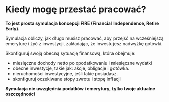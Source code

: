 # Kiedy mogę przestać pracować?

**To jest prosta symulacja koncepcji FIRE (Financial Independence, Retire Early).**

Symulacja obliczy, jak długo musisz pracować, aby przejść na wcześniejszą emeryturę i żyć z inwestycji, zakładając, że inwestujesz nadwyżkę gotówki.

Skonfiguruj swoją obecną sytuację finansową, która obejmuje:
- miesięczne dochody netto po opodatkowaniu i miesięczne wydatki
- obecne inwestycje, takie jak: akcje, obligacje i gotówka.
- nieruchomości inwestycyjne, jeśli takie posiadasz.
- skonfiguruj oczekiwane stopy zwrotu i stopę inflacji

**Symulacja nie uwzględnia podatków i emerytury, tylko twoje aktualne oszczędności**